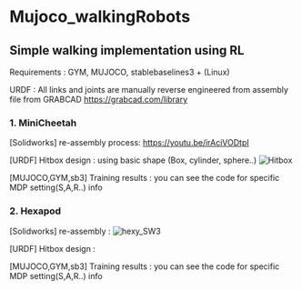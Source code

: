 # Mujoco_walkingRobots

## Simple walking implementation using RL

Requirements : GYM, MUJOCO, stablebaselines3 + (Linux)

URDF : All links and joints are manually reverse engineered from assembly file from GRABCAD
https://grabcad.com/library


### 1. MiniCheetah

[Solidworks] re-assembly process: https://youtu.be/irAciVODtpI


[URDF] Hitbox design : using basic shape (Box, cylinder, sphere..)
![Hitbox](https://user-images.githubusercontent.com/74540268/169758719-4ecca46f-24fb-4cca-b3a1-0682afbeb4c0.PNG)


[MUJOCO,GYM,sb3] Training results : you can see the code for specific MDP setting(S,A,R..) info

 
 
 
 
 

### 2. Hexapod

[Solidworks] re-assembly : 
![hexy_SW3](https://user-images.githubusercontent.com/74540268/169761917-f23cc110-e619-42ed-a4e6-60f8bd2c7018.PNG)


[URDF] Hitbox design : 



[MUJOCO,GYM,sb3] Training results : you can see the code for specific MDP setting(S,A,R..) info
